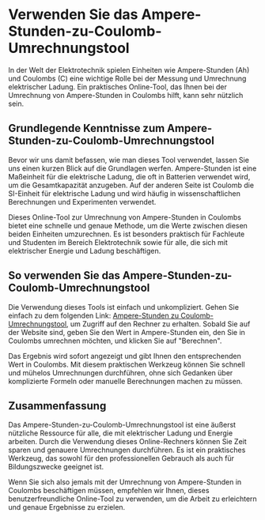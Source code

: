 Verwenden Sie das Ampere-Stunden-zu-Coulomb-Umrechnungstool
===========================================================

In der Welt der Elektrotechnik spielen Einheiten wie Ampere-Stunden (Ah) und Coulombs (C) eine wichtige Rolle bei der Messung und Umrechnung elektrischer Ladung. Ein praktisches Online-Tool, das Ihnen bei der Umrechnung von Ampere-Stunden in Coulombs hilft, kann sehr nützlich sein.

Grundlegende Kenntnisse zum Ampere-Stunden-zu-Coulomb-Umrechnungstool
---------------------------------------------------------------------

Bevor wir uns damit befassen, wie man dieses Tool verwendet, lassen Sie uns einen kurzen Blick auf die Grundlagen werfen. Ampere-Stunden ist eine Maßeinheit für die elektrische Ladung, die oft in Batterien verwendet wird, um die Gesamtkapazität anzugeben. Auf der anderen Seite ist Coulomb die SI-Einheit für elektrische Ladung und wird häufig in wissenschaftlichen Berechnungen und Experimenten verwendet.

Dieses Online-Tool zur Umrechnung von Ampere-Stunden in Coulombs bietet eine schnelle und genaue Methode, um die Werte zwischen diesen beiden Einheiten umzurechnen. Es ist besonders praktisch für Fachleute und Studenten im Bereich Elektrotechnik sowie für alle, die sich mit elektrischer Energie und Ladung beschäftigen.

So verwenden Sie das Ampere-Stunden-zu-Coulomb-Umrechnungstool
--------------------------------------------------------------

Die Verwendung dieses Tools ist einfach und unkompliziert. Gehen Sie einfach zu dem folgenden Link: [Ampere-Stunden zu Coulomb-Umrechnungstool](https://www.onlinecalculatorsfree.com/de/convert/ampere-hours-to-coulomb.html), um Zugriff auf den Rechner zu erhalten. Sobald Sie auf der Website sind, geben Sie den Wert in Ampere-Stunden ein, den Sie in Coulombs umrechnen möchten, und klicken Sie auf "Berechnen".

Das Ergebnis wird sofort angezeigt und gibt Ihnen den entsprechenden Wert in Coulombs. Mit diesem praktischen Werkzeug können Sie schnell und mühelos Umrechnungen durchführen, ohne sich Gedanken über komplizierte Formeln oder manuelle Berechnungen machen zu müssen.

Zusammenfassung
---------------

Das Ampere-Stunden-zu-Coulomb-Umrechnungstool ist eine äußerst nützliche Ressource für alle, die mit elektrischer Ladung und Energie arbeiten. Durch die Verwendung dieses Online-Rechners können Sie Zeit sparen und genauere Umrechnungen durchführen. Es ist ein praktisches Werkzeug, das sowohl für den professionellen Gebrauch als auch für Bildungszwecke geeignet ist.

Wenn Sie sich also jemals mit der Umrechnung von Ampere-Stunden in Coulombs beschäftigen müssen, empfehlen wir Ihnen, dieses benutzerfreundliche Online-Tool zu verwenden, um die Arbeit zu erleichtern und genaue Ergebnisse zu erzielen.